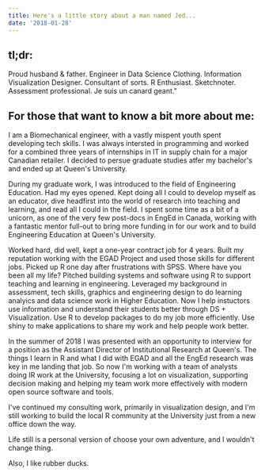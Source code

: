 ```yaml
---
title: Here's a little story about a man named Jed...
date: '2018-01-28'
---
```

## tl;dr:

Proud husband & father. Engineer in Data Science Clothing. Information Visualization Designer. Consultant of sorts. R Enthusiast. Sketchnoter. Assessment professional. Je suis un canard geant." 

## For those that want to know a bit more about me:

I am a Biomechanical engineer, with a vastly mispent youth spent developing tech skills.  I was always intersted in programming and worked for a combined three years of internships in IT in supply chain for a major Canadian retailer.  I decided to persue graduate studies atfer my bachelor's and ended up at Queen's University.

During my graduate work, I was introduced to the field of Engineering Education.  Had my eyes opened. Kept doing all I could to develop myself as an educator, dive headfirst into the world of research into teaching and learning, and read all I could in the field.  I spent some time as a bit of a unicorn, as one of the very few post-docs in EngEd in Canada, working with a fantastic mentor full-out to bring more funding in for our work and to build Engineering Education at Queen's University.  

Worked hard, did well, kept a one-year contract job for 4 years.  Built my reputation working with the EGAD Project and used those skills for different jobs.  Picked up R one day after frustrations with SPSS.  Where have you been all my life?  Pitched building systems and software using R to support teaching and learning in engineering.  Leveraged my background in assessment, tech skills, graphics and engineering design to do learning analyics and data science work in Higher Education. Now I help instuctors use information and understand their students better through DS + Visualization.  Use R to develop packages to do my job more efficiently.  Use shiny to make applications to share my work and help people work better.

In the summer of 2018 I was presented with an opportunity to interview for a position as the Assistant Director of Institutional Research at Queen's.  The things I learn in R and what I did with EGAD and all the EngEd research was key in me landing that job.  So now I'm working with a team of analysts doing IR work at the University, focusing a lot on visualization, supporting decision making and helping my team work more effectively with modern open source software and tools.  

I've continued my consulting work, primarily in visualization design, and I'm still working to build the local R community at the University just from a new office down the way.

Life still is a personal version of choose your own adventure, and I wouldn't change thing.

Also, I like rubber ducks.